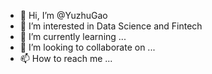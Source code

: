 - 👋 Hi, I’m @YuzhuGao
- 👀 I’m interested in Data Science and Fintech
- 🌱 I’m currently learning ...
- 💞️ I’m looking to collaborate on ...
- 📫 How to reach me ...

<!---
YuzhuGao/YuzhuGao is a ✨ special ✨ repository because its `README.md` (this file) appears on your GitHub profile.
You can click the Preview link to take a look at your changes.
--->
